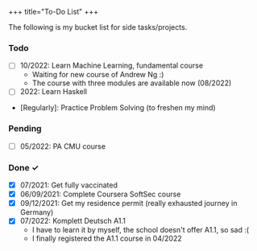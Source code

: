 +++
title="To-Do List"
+++

The following is my bucket list for side tasks/projects.

### Todo
- [ ] 10/2022: Learn Machine Learning, fundamental course
  - Waiting for new course of Andrew Ng :)
  - The course with three modules are available now (08/2022)
- [ ] 2022: Learn Haskell
- [Regularly]: Practice Problem Solving (to freshen my mind)

### Pending
- [ ] 05/2022: PA CMU course

### Done ✓
- [x] 07/2021: Get fully vaccinated
- [x] 06/09/2021: Complete Coursera SoftSec course
- [x] 09/12/2021: Get my residence permit (really exhausted journey in Germany)
- [x] 07/2022: Komplett Deutsch A1.1
  - I have to learn it by myself, the school doesn't offer A1.1, so sad :(
  - I finally registered the A1.1 course in 04/2022
